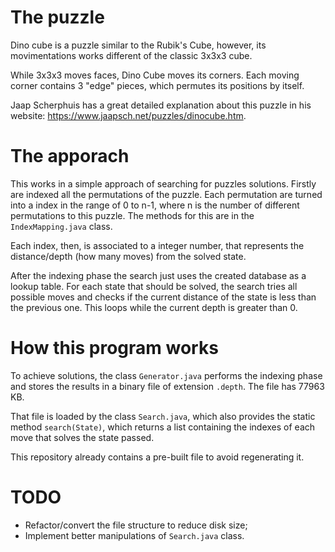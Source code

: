 # The puzzle

Dino cube is a puzzle similar to the Rubik's Cube, however, its movimentations works different of the classic 3x3x3 cube.

While 3x3x3 moves faces, Dino Cube moves its corners. Each moving corner contains 3 "edge" pieces, which permutes its positions by itself.

Jaap Scherphuis has a great detailed explanation about this puzzle in his website: https://www.jaapsch.net/puzzles/dinocube.htm.

# The apporach

This works in a simple approach of searching for puzzles solutions. Firstly are indexed all the permutations of the puzzle. Each permutation are turned into a index in the range of 0 to n-1, where n is the number of different permutations to this puzzle. The methods for this are in the `IndexMapping.java` class.

Each index, then, is associated to a integer number, that represents the distance/depth (how many moves) from the solved state.

After the indexing phase the search just uses the created database as a lookup table. For each state that should be solved, the search tries all possible moves and checks if the current distance of the state is less than the previous one. This loops while the current depth is greater than 0. 


# How this program works

To achieve solutions, the class `Generator.java` performs the indexing phase and stores the results in a binary file of extension `.depth`. The file has 77963 KB.

That file is loaded by the class `Search.java`, which also provides the static method `search(State)`, which returns a list containing the indexes of each move that solves the state passed.

This repository already contains a pre-built file to avoid regenerating it.

# TODO

- Refactor/convert the file structure to reduce disk size;
- Implement better manipulations of `Search.java` class.